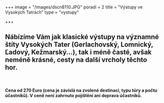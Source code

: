 +++
image = "/images/dscn8110.JPG"
poradi = 2
title = "Výstupy ve Vysokých Tatrách"
type = "vystupy"

+++
## **Nábízíme Vám jak klasické výstupy na významné štíty Vysokých Tater (Gerlachovský, Lomnický, Ľadový, Kežmarský...), tak i méně časté, avšak neméně krásné, cesty na další vrcholy těchto hor.**

&nbsp;

#### Cena od 270 Euro (cena je závislá na zvolené destinaci, typu túry a počtu účastníků). V ceně není zahrnuto pojištění ani doprava účastníků.